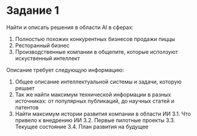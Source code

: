 # Задание 1

Найти и описать решения в области AI в сферах:
1. Полностью похожих конкурентных бизнесов продажи пиццы
2. Ресторанный бизнес
3. Производственные компании в общепите, которые исползуют искуственный интеллект

Описание требует следующую информацию:
1. Общее описание интеллектуальной системы и задачи, которую решает
2. Так же найти максимум технической информации в разных источниках: от популярных публикаций, до научных статей и патентов
3. Найти максимум истории развития компании в области ИИ
  3.1. Что привело к внедрению ИИ
  3.2. Первые пилотные проекты
  3.3. Текущее состояние
  3.4. План развития на будущее
  

